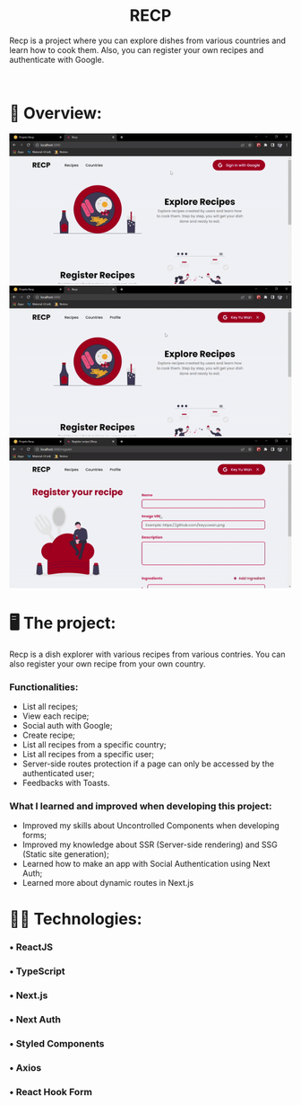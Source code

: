 <h1 align="center">RECP</h1>

Recp is a project where you can explore dishes from various countries and learn how to cook them. Also, you can register your own recipes and authenticate with Google.

<br />

# 🎥 Overview:

![Landing Page and Authentication](./.github/docs/assets/auth-landing.gif)
![Recipes](./.github/docs/assets/recipes.gif)
![Create Recipe](./.github/docs/assets/create-recipe.gif)

# 🖥️ The project:

Recp is a dish explorer with various recipes from various contries. You can also register your own recipe from your own country.

### Functionalities:

- List all recipes;
- View each recipe;
- Social auth with Google;
- Create recipe;
- List all recipes from a specific country;
- List all recipes from a specific user;
- Server-side routes protection if a page can only be accessed by the authenticated user;
- Feedbacks with Toasts.

### What I learned and improved when developing this project:

- Improved my skills about Uncontrolled Components when developing forms;
- Improved my knowledge about SSR (Server-side rendering) and SSG (Static site generation);
- Learned how to make an app with Social Authentication using Next Auth;
- Learned more about dynamic routes in Next.js

# 👨‍💻 Technologies:

### • ReactJS

### • TypeScript

### • Next.js

### • Next Auth

### • Styled Components

### • Axios

### • React Hook Form
